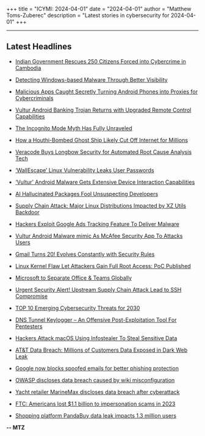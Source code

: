 +++
title = "ICYMI: 2024-04-01"
date = "2024-04-01"
author = "Matthew Toms-Zuberec"
description = "Latest stories in cybersecurity for 2024-04-01"
+++

---------------------------------------------------------------------------
## Latest Headlines
- [Indian Government Rescues 250 Citizens Forced into Cybercrime in Cambodia](https://thehackernews.com/2024/04/indian-government-rescues-250-citizens.html)

- [Detecting Windows-based Malware Through Better Visibility](https://thehackernews.com/2024/04/detecting-windows-based-malware-through.html)

- [Malicious Apps Caught Secretly Turning Android Phones into Proxies for Cybercriminals](https://thehackernews.com/2024/04/malicious-apps-caught-secretly-turning.html)

- [Vultur Android Banking Trojan Returns with Upgraded Remote Control Capabilities](https://thehackernews.com/2024/04/vultur-android-banking-trojan-returns.html)

- [The Incognito Mode Myth Has Fully Unraveled](https://www.wired.com/story/google-chrome-incognito-mode-data-deletion-settlement/)

- [How a Houthi-Bombed Ghost Ship Likely Cut Off Internet for Millions](https://www.wired.com/story/houthi-internet-cables-ship-anchor-path/)

- [Veracode Buys Longbow Security for Automated Root Cause Analysis Tech](https://www.securityweek.com/veracode-buys-longbow-security-for-automated-root-cause-analysis-tech/)

- [‘WallEscape’ Linux Vulnerability Leaks User Passwords](https://www.securityweek.com/wallescape-linux-vulnerability-leaks-user-passwords/)

- [‘Vultur’ Android Malware Gets Extensive Device Interaction Capabilities](https://www.securityweek.com/vultur-android-malware-gets-extensive-device-interaction-capabilities/)

- [AI Hallucinated Packages Fool Unsuspecting Developers](https://www.securityweek.com/ai-hallucinated-packages-fool-unsuspecting-developers/)

- [Supply Chain Attack: Major Linux Distributions Impacted by XZ Utils Backdoor](https://www.securityweek.com/supply-chain-attack-major-linux-distributions-impacted-by-xz-utils-backdoor/)

- [Hackers Exploit Google Ads Tracking Feature To Deliver Malware](https://cybersecuritynews.com/google-adstracking-malware/)

- [Vultur Android Malware mimic As McAfee Security App To Attacks Users](https://cybersecuritynews.com/vultur-android-malware-mcafee-limitation/)

- [Gmail Turns 20! Evolves Constantly with Security Rules](https://cybersecuritynews.com/gmail-turns-20/)

- [Linux Kernel Flaw Let Attackers Gain Full Root Access: PoC Published](https://cybersecuritynews.com/linux-kernel-flaw/)

- [Microsoft to Separate Office & Teams Globally](https://cybersecuritynews.com/microsoft-separate-office-teams-globally/)

- [Urgent Security Alert! Upstream Supply Chain Attack Lead to SSH Compromise](https://cybersecuritynews.com/upstream-supply-chain-attack/)

- [TOP 10 Emerging Cybersecurity Threats for 2030](https://cybersecuritynews.com/emerging-cybersecurity-threats/)

- [DNS Tunnel Keylogger – An Offensive Post-Exploitation Tool For Pentesters](https://cybersecuritynews.com/dns-tunnel-keylogger/)

- [Hackers Attack macOS Using Infostealer To Steal Sensitive Data](https://cybersecuritynews.com/hackers-attack-macos-using-infostealer-to-steal-sensitive-data/)

- [AT&T Data Breach: Millions of Customers Data Exposed in Dark Web Leak](https://cybersecuritynews.com/att-data-breach/)

- [Google now blocks spoofed emails for better phishing protection](https://www.bleepingcomputer.com/news/google/google-now-blocks-spoofed-emails-for-better-phishing-protection/)

- [OWASP discloses data breach caused by wiki misconfiguration](https://www.bleepingcomputer.com/news/security/owasp-discloses-data-breach-caused-by-wiki-misconfiguration/)

- [Yacht retailer MarineMax discloses data breach after cyberattack](https://www.bleepingcomputer.com/news/security/yacht-retailer-marinemax-discloses-data-breach-after-cyberattack/)

- [FTC: Americans lost $1.1 billion to impersonation scams in 2023](https://www.bleepingcomputer.com/news/security/ftc-americans-lost-11-billion-to-impersonation-scams-in-2023/)

- [Shopping platform PandaBuy data leak impacts 1.3 million users](https://www.bleepingcomputer.com/news/security/shopping-platform-pandabuy-data-leak-impacts-13-million-users/)

**-- MTZ**
